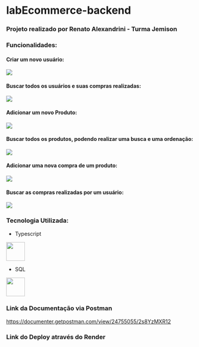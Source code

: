 # labEcommerce-backend

### Projeto realizado por Renato Alexandrini - Turma Jemison

### Funcionalidades:

#### Criar um novo usuário:
<img src="https://user-images.githubusercontent.com/102265620/205476694-1e2f5a3b-d1c2-41a0-859e-3107a42f0a9c.png">

#### Buscar todos os usuários e suas compras realizadas:
<img src="https://user-images.githubusercontent.com/102265620/205476697-8671fd5d-7632-410b-bf51-d5a1620a0840.png">

#### Adicionar um novo Produto:
<img src="https://user-images.githubusercontent.com/102265620/205476704-338dd7da-3e1a-44c2-b037-3b1f994cf527.png">

#### Buscar todos os produtos, podendo realizar uma busca e uma ordenação:
<img src="https://user-images.githubusercontent.com/102265620/205476713-1df61823-3645-4d57-a76c-7d51b1301c8f.png">

#### Adicionar uma nova compra de um produto:
<img src="https://user-images.githubusercontent.com/102265620/205476726-d68ccb65-cdbe-49c2-ba12-a38e8dad0392.png">

#### Buscar as compras realizadas por um usuário:
<img src="https://user-images.githubusercontent.com/102265620/205476736-1d6fa945-2555-425e-a88b-09aacc7e0abf.png">

### Tecnologia Utilizada:
* Typescript

<img src="https://user-images.githubusercontent.com/102265620/205476749-786b35ae-cb86-44ab-bff9-4bd8833284b7.png" width="50px">

* SQL

<img src="https://user-images.githubusercontent.com/102265620/205476861-68520703-8f8b-4dc9-9336-fc7d8b4a0764.jpg" width="50px">

### Link da Documentação via Postman
https://documenter.getpostman.com/view/24755055/2s8YzMXR12

### Link do Deploy através do Render


